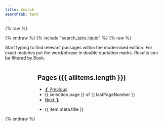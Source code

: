 ```yaml
---
title: Search
searchTab: text
---
```


{% raw %}

<div id="textsearch">
{% endraw %}
    {% include "search_tabs.liquid" %}
{% raw %}
    <p class="tab-intro">
        Start typing to find relevant passages within the modernised edition. 
        For exact matches put the word/phrase in double quotation marks. 
        Results can be filtered by Book.
    </p>
    <div id="search-input"></div>
    <div class="columns">
      <div class="column is-one-quarter" id="search-filters">
        <div id="filter-book"></div>
        <div id="filter-version"></div>
      </div>
      <div class="column search-results">
        <h2 class="undecorated">Pages ({{ allItems.length }})</h2>
        <nav class="pagination" aria-label="pagination">
          <ul class="pagination-list">
            <li>
              <a href="#"
                v-on:click.prevent="onClickPrevPage"
                class="pagination-link button is-primary"
                aria-label="Previous page"
              >
              <!--TO: Unable to remove icon span without breaking page -->
              <span class="icon">
                  <i class="fas fa-caret-left" aria-hidden="true"></i>
                </span>
              ❮ Previous</a>
            </li>
            <li class="pagination-state">
              {{ selection.page }} of {{ lastPageNumber }}
            </li>
            <li>
              <a href="#"
                v-on:click.prevent="onClickNextPage"
                class="pagination-link button is-primary"
                aria-label="Next page"
              >Next ❯
              <!--TO: Unable to remove icon span without breaking page -->
                <span class="icon">
                  <i class="fas fa-caret-right" aria-hidden="true"></i>
                </span>
              </a>
            </li>
          </ul>
        </nav>
        <ul class="undecorated-list">
          <li v-for="item in items">
            <div class="result-head">
              <a :href="item.meta.url">{{ item.meta.title }}</a>
            </div>
            <div v-html="item.excerpt">
            </div>
          </li>
        </div>
      </div>
    </div>
</div>
{% endraw %}

<script src="/assets/node_modules/vue/dist/vue.global.js"></script>
<script src="/assets/js/textsearch.js" type="module"></script>
